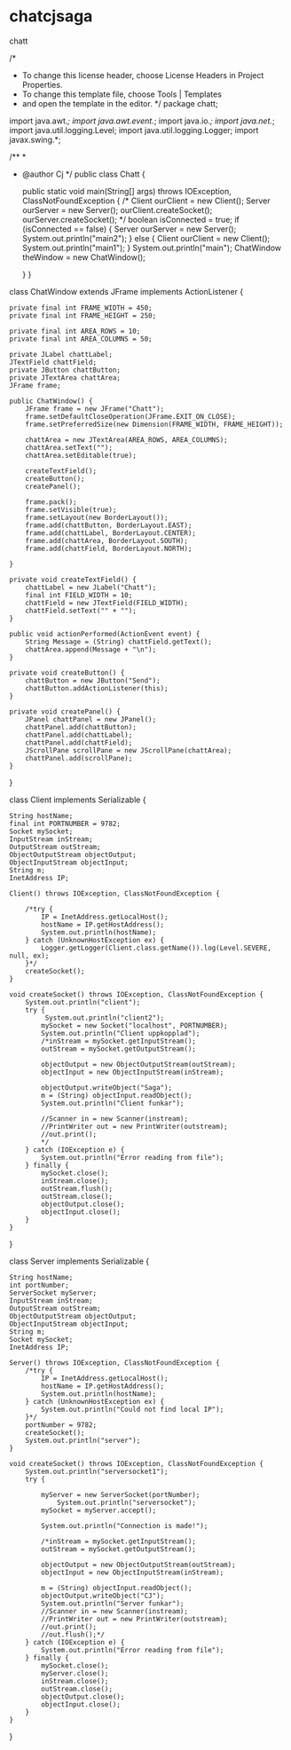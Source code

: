 # chatcjsaga
chatt

/*
 * To change this license header, choose License Headers in Project Properties.
 * To change this template file, choose Tools | Templates
 * and open the template in the editor.
 */
package chatt;

import java.awt.*;
import java.awt.event.*;
import java.io.*;
import java.net.*;
import java.util.logging.Level;
import java.util.logging.Logger;
import javax.swing.*;

/**
 *
 * @author Cj
 */
public class Chatt {

    public static void main(String[] args) throws IOException, ClassNotFoundException {
        /* Client ourClient = new Client();
        Server ourServer = new Server();
        ourClient.createSocket();
        ourServer.createSocket();
         */
        boolean isConnected = true;
        if (isConnected == false) {
            Server ourServer = new Server();
            System.out.println("main2");
        } else {
            Client ourClient = new Client();
            System.out.println("main1");
        }
        System.out.println("main");
        ChatWindow theWindow = new ChatWindow();

    }
}

class ChatWindow extends JFrame implements ActionListener {

    private final int FRAME_WIDTH = 450;
    private final int FRAME_HEIGHT = 250;

    private final int AREA_ROWS = 10;
    private final int AREA_COLUMNS = 50;

    private JLabel chattLabel;
    JTextField chattField;
    private JButton chattButton;
    private JTextArea chattArea;
    JFrame frame;

    public ChatWindow() {
        JFrame frame = new JFrame("Chatt");
        frame.setDefaultCloseOperation(JFrame.EXIT_ON_CLOSE);
        frame.setPreferredSize(new Dimension(FRAME_WIDTH, FRAME_HEIGHT));

        chattArea = new JTextArea(AREA_ROWS, AREA_COLUMNS);
        chattArea.setText("");
        chattArea.setEditable(true);

        createTextField();
        createButton();
        createPanel();

        frame.pack();
        frame.setVisible(true);
        frame.setLayout(new BorderLayout());
        frame.add(chattButton, BorderLayout.EAST);
        frame.add(chattLabel, BorderLayout.CENTER);
        frame.add(chattArea, BorderLayout.SOUTH);
        frame.add(chattField, BorderLayout.NORTH);

    }

    private void createTextField() {
        chattLabel = new JLabel("Chatt");
        final int FIELD_WIDTH = 10;
        chattField = new JTextField(FIELD_WIDTH);
        chattField.setText("" + "");
    }

    public void actionPerformed(ActionEvent event) {
        String Message = (String) chattField.getText();
        chattArea.append(Message + "\n");
    }

    private void createButton() {
        chattButton = new JButton("Send");
        chattButton.addActionListener(this);
    }

    private void createPanel() {
        JPanel chattPanel = new JPanel();
        chattPanel.add(chattButton);
        chattPanel.add(chattLabel);
        chattPanel.add(chattField);
        JScrollPane scrollPane = new JScrollPane(chattArea);
        chattPanel.add(scrollPane);
    }
}

class Client implements Serializable {

    String hostName;
    final int PORTNUMBER = 9782;
    Socket mySocket;
    InputStream inStream;
    OutputStream outStream;
    ObjectOutputStream objectOutput;
    ObjectInputStream objectInput;
    String m;
    InetAddress IP;

    Client() throws IOException, ClassNotFoundException {

        /*try {
            IP = InetAddress.getLocalHost();
            hostName = IP.getHostAddress();
            System.out.println(hostName);
        } catch (UnknownHostException ex) {
            Logger.getLogger(Client.class.getName()).log(Level.SEVERE, null, ex);
        }*/
        createSocket();
    }

    void createSocket() throws IOException, ClassNotFoundException {
        System.out.println("client");
        try {
             System.out.println("client2");
            mySocket = new Socket("localhost", PORTNUMBER);
            System.out.println("Client uppkopplad");
            /*inStream = mySocket.getInputStream();
            outStream = mySocket.getOutputStream();

            objectOutput = new ObjectOutputStream(outStream);
            objectInput = new ObjectInputStream(inStream);

            objectOutput.writeObject("Saga");
            m = (String) objectInput.readObject();
            System.out.println("Client funkar");

            //Scanner in = new Scanner(instream);
            //PrintWriter out = new PrintWriter(outstream);
            //out.print();
            */
        } catch (IOException e) {
            System.out.println("Error reading from file");
        } finally {
            mySocket.close();
            inStream.close();
            outStream.flush();
            outStream.close();
            objectOutput.close();
            objectInput.close();
        }
    }
}

class Server implements Serializable {

    String hostName;
    int portNumber;
    ServerSocket myServer;
    InputStream inStream;
    OutputStream outStream;
    ObjectOutputStream objectOutput;
    ObjectInputStream objectInput;
    String m;
    Socket mySocket;
    InetAddress IP;

    Server() throws IOException, ClassNotFoundException {
        /*try {
            IP = InetAddress.getLocalHost();
            hostName = IP.getHostAddress();
            System.out.println(hostName);
        } catch (UnknownHostException ex) {
            System.out.println("Could not find local IP");
        }*/
        portNumber = 9782;
        createSocket();
        System.out.println("server");
    }

    void createSocket() throws IOException, ClassNotFoundException {
        System.out.println("serversocket1");
        try {
        
            myServer = new ServerSocket(portNumber);
                System.out.println("serversocket");
            mySocket = myServer.accept();
            
            System.out.println("Connection is made!");

            /*inStream = mySocket.getInputStream();
            outStream = mySocket.getOutputStream();

            objectOutput = new ObjectOutputStream(outStream);
            objectInput = new ObjectInputStream(inStream);

            m = (String) objectInput.readObject();
            objectOutput.writeObject("CJ");
            System.out.println("Server funkar");
            //Scanner in = new Scanner(instream);
            //PrintWriter out = new PrintWriter(outstream);
            //out.print();
            //out.flush();*/
        } catch (IOException e) {
            System.out.println("Error reading from file");
        } finally {
            mySocket.close();
            myServer.close();
            inStream.close();
            outStream.close();
            objectOutput.close();
            objectInput.close();
        }
    }
}
